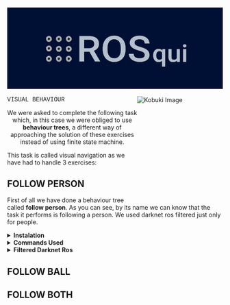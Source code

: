 <p align="center"><a href="https://www.youtube.com/channel/UC4Loc3tyy1vvGsMoBC5KCSw" target="_blank">
    <img src="https://github.com/Docencia-fmrico/visual-behavior-rosqui/blob/main/logo.jpg">
</a></p>

<img src="https://github.com/Docencia-fmrico/visual-behavior-rosqui/blob/main/kobuki.jpg" align="right"
     alt="Kobuki Image" width="200" height="250">
    
<p style = "font-family:courier,arial,monaco;">
    VISUAL BEHAVIOUR   
</p>
<p align="center"> We were asked to complete the following task which, in this case we were obliged to use <b>behaviour trees</b>, a different way of approaching the solution of these exercises instead of using finite state machine.
 </p>

This task is called visual navigation as we have had to handle 3 exercises:

## FOLLOW PERSON
First of all we have done a behaviour tree called **follow person**. As you can see, by its name we can know that the task it performs is following a person. 
We used darknet ros filtered just only for people.

<details><summary><b>Instalation</b></summary>
   
</details>
    
<details><summary><b>Commands Used</b></summary>
(See alvaro’s PDF and add  all aplications used “Darknet Ros and all packages you need to download)
    
</details>

<details><summary><b>Filtered Darknet Ros</b></summary>
(We edited all yamls and we only included “person” in detection clases names) *add snippet*
</details>


## FOLLOW BALL

## FOLLOW BOTH




